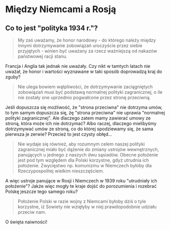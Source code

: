 # Między Niemcami a Rosją

## Co to jest "polityka 1934 r."?

> My zaś uważamy, że honor narodowy - do którego należy między innymi
> dotrzymywanie zobowiązań uroczyście przez siebie przyjętych - winien
> być uważany za rzecz ważniejszą od nakazów państwowej racji stanu.

Francja i Anglia tak jednak nie uważały. Czy nikt w tamtych latach nie
uważał, że honor i wartości wyznawane w taki sposób doprowadzą kraj do
zguby?


> Nie ulega bowiem wątpliwości, że dotrzymywanie zaciągniętych zobowiązań
> musi być podstawą normalnej polityki zagranicznej, o ile nie zostały one
> uprzednio pogwałcone przez stronę przeciwną.

Jeśli dopuszcza się możliwość, że "strona przeciwna" nie dotrzyma umów, to
tym samym dopuszcza się, żę "strona przeciwna" nie uprawia "normalnej polityki
zagranicznej". Ale dlaczego zatem mamy zawierać umowy ze stroną, która może
ich nie dotrzymać? Albo raczej, dlaczego mielibyśmy dotrzymywać umów ze stroną,
co do której spodziewamy się, że sama pierwsza je zerwie? Przecież to jest czysty
obłęd...


> Nie wydaje się również, aby rozumnym celem naszej polityki zagranicznej
> miało być dążenie do zmiany ustrojów wewnętrznych, panujących u jednego
> z naszych dwu sąsiadów. Obecne położenie jest pod tym względem dla Polski
> korzystne, gdyż utrudnia ich położenie. Zwycięstwo np. komunizmu w Niemczech
> byłoby dla Rzeczypospolitej wielkim nieszczęściem.

A więc ustroje panujące w Rosji i Niemczech w 1939 roku "utrudniały ich
położenie"? Jakże więc mogły te kraje dojść do porozumienia i rozebrać
Polskę jeszcze tego samego roku?


> Położenie Polski w razie wojny z Niemcami byłoby dziś o tyle korzystne,
> iż Sowiety nie wzięłyby w niej prawdopodobnie udziału przeciw nam.

O święta naiwności!
